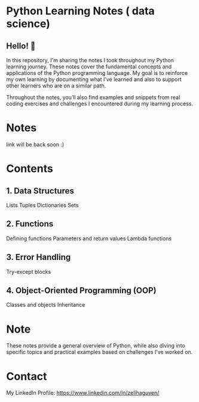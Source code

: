 # Python Learning Notes ( data science) 

## Hello! 🎉

In this repository, I'm sharing the notes I took throughout my Python learning journey. These notes cover the fundamental concepts and applications of the Python programming language. My goal is to reinforce my own learning by documenting what I’ve learned and also to support other learners who are on a similar path.

Throughout the notes, you’ll also find examples and snippets from real coding exercises and challenges I encountered during my learning process.

# Notes

link will be back soon :)

# Contents

## 1. Data Structures
Lists
Tuples
Dictionaries
Sets
## 2. Functions
Defining functions
Parameters and return values
Lambda functions
## 3. Error Handling
Try-except blocks
## 4. Object-Oriented Programming (OOP)
Classes and objects
Inheritance

# Note

These notes provide a general overview of Python, while also diving into specific topics and practical examples based on challenges I’ve worked on.

# Contact

My LinkedIn Profile: https://www.linkedin.com/in/zelihaguven/
